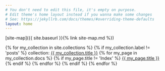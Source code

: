```yaml
---
# You don't need to edit this file, it's empty on purpose.
# Edit theme's home layout instead if you wanna make some changes
# See: https://jekyllrb.com/docs/themes/#overriding-theme-defaults
layout: home
---
```


[site-map]({{ site.baseurl }}{% link site-map.md %})

{% for my_collection in site.collections %}
{% if my_collection.label != 'posts' %}
collection: <a href="{{ site.baseurl }}/{{ my_collection.label }}">{{ my_collection.title }}</a>
{% for my_page in my_collection.docs %}
{% if my_page.title != 'Index' %}
<a class="page-link" href="{{ my_page.url | prepend: site.baseurl }}">{{ my_page.title }}</a>
{% endif %}
{% endfor %}
{% endif %}
{% endfor %}


